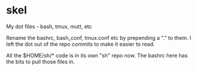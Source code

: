 # skel
My dot files - bash, tmux, mutt, etc

Rename the bashrc, bash_conf, tmux.conf etc by prepending a "." to them. I left the dot out of the repo commits to make it easier to read.

All the $HOME/sh/* code is in its own "sh" repo now. The bashrc here has the bits to pull those files in.
